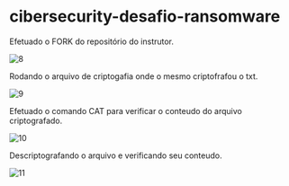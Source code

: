 # cibersecurity-desafio-ransomware

Efetuado o FORK do repositório do instrutor.

![8](https://github.com/user-attachments/assets/d8120dd6-da50-4d29-8a53-1302de74f773)

Rodando o arquivo de criptogafia onde o mesmo criptofrafou o txt.

![9](https://github.com/user-attachments/assets/6fdd9d88-b2b7-4fbb-9a92-256bb298f292)

Efetuado o comando CAT para verificar o conteudo do arquivo criptografado.

![10](https://github.com/user-attachments/assets/d438548d-05a1-4d4d-95d1-58642b929b47)

Descriptografando o arquivo e verificando seu conteudo.

![11](https://github.com/user-attachments/assets/594ec8f7-94df-47f1-bfef-40112b4b5528)
